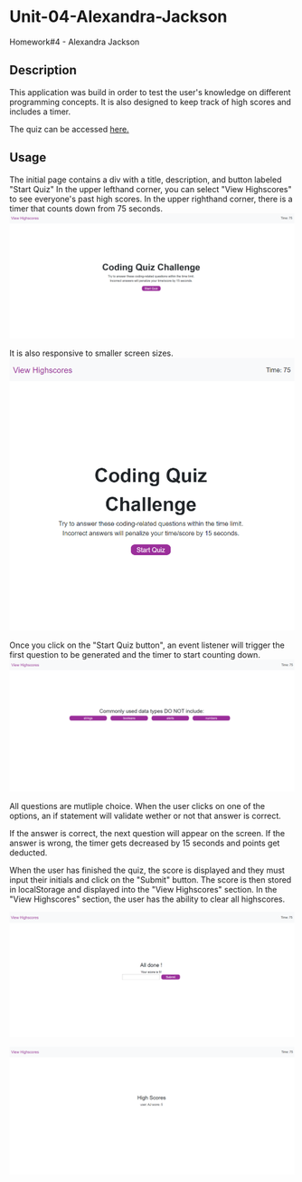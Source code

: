 # Unit-04-Alexandra-Jackson
Homework#4 - Alexandra Jackson

## Description

This application was build in order to test the user's knowledge on different programming concepts. It is also designed to keep track of high scores and includes a timer. 

The quiz can be accessed [here.](https://alexandramj92.github.io/Unit-04-Alexandra-Jackson/)

## Usage

The initial page contains a div with a title, description, and button labeled "Start Quiz"
In the upper lefthand corner, you can select "View Highscores" to see everyone's past high scores.
In the upper righthand corner, there is a timer that counts down from 75 seconds. 
![Regular Screen Display](screenshots/large.PNG)

It is also responsive to smaller screen sizes. 
![Small Screen Display](screenshots/responsive.PNG)

Once you click on the "Start Quiz button", an event listener will trigger the first question to be generated and the timer to start counting down.
![First Question](screenshots/firstquestion.PNG)


All questions are mutliple choice. When the user clicks on one of the options, an if statement will validate wether or not that answer is correct. 

If the answer is correct, the next question will appear on the screen.
If the answer is wrong, the timer gets decreased by 15 seconds and points get deducted. 


When the user has finished the quiz, the score is displayed and they must input their initials and click on the "Submit" button. The score is then stored in localStorage and displayed into the "View Highscores" section. In the "View Highscores" section, the user has the ability to clear all highscores. 

![End Questions](screenshots/Endquestions.PNG)

![High Scores](screenshots/highscores.PNG)






